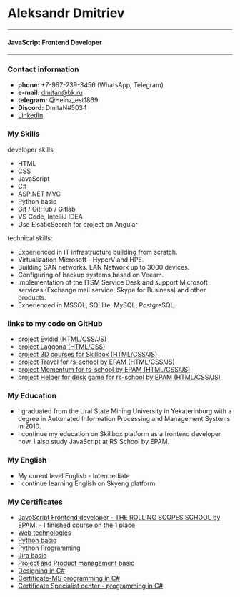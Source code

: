# Aleksandr Dmitriev
***
#### JavaScript Frontend Developer
***

### Contact information
* **phone:** +7-967-239-3456 (WhatsApp, Telegram)
* **e-mail:** dmitan@bk.ru
* **telegram:** @Heinz_est1869
* **Discord:** DmitaN#5034
* [LinkedIn](https://www.linkedin.com/in/aleksandr-dmitriev-901a161aa/ "my profile on linkedIn")

### My Skills
 developer skills:
* HTML
* CSS
* JavaScript 
* C#
* ASP.NET MVC
* Python basic
* Git / GitHub / Gitlab
* VS Code, IntelliJ IDEA
* Use ElsaticSearch for project on Angular

 technical skills:
 * Experienced in IT infrastructure building from scratch.
 * Virtualization Microsoft - HyperV and HPE.
 * Building SAN networks. LAN Network up to 3000 devices.
 * Configuring of backup systems based on Veeam.
 * Implementation of the ITSM Service Desk and support Microsoft services (Exchange mail service, Skype for Business) and other products.
 * Experienced in MSSQL, SQLlite, MySQL, PostgreSQL.

### links to my code on GitHub
* [project Evklid (HTML/CSS/JS)](https://dmitan.github.io/evklid "project Evklid (HTML/CSS/JS)")
* [project Laggona (HTML/CSS)](https://dmitan.github.io/lagoona/ "project Lagoona (HTML/CSS)")
* [project 3D courses for Skillbox (HTML/CSS/JS)](https://dmitan.github.io/course-3d/ "project 3D courses for Skillbox (HTML/CSS/JS)")
* [project Travel for rs-school by EPAM (HTML/CSS/JS)](https://dmitan.github.io/travel/ "project Travel for rs-school by EPAM (HTML/CSS/JS)")
* [project Momentum for rs-school by EPAM (HTML/CSS/JS)](https://dmitan.github.io/momentum/ "project Momentum for rs-school by EPAM (HTML/CSS/JS)")
* [project Helper for desk game for rs-school by EPAM (HTML/CSS/JS)](https://dmitan.github.io/codejam/ "project Helper for desk game for rs-school by EPAM (HTML/CSS/JS)")
### My Education
* I graduated from the Ural State Mining University in Yekaterinburg with a degree in Automated Information Processing and Management Systems in 2010.
* I continue my education on Skillbox platform as a frontend developer now. I also study JavaScript at RS School by EPAM.

### My English
 * My curent level English - Intermediate 
 * I continue learning English on Skyeng platform
 
### My Certificates
* [JavaScript Frontend developer - THE ROLLING SCOPES SCHOOL by EPAM. - I finished course on the 1 place](https://app.rs.school/certificate/3sxlhy2s "Javascript Frontend developer - THE ROLLING SCOPES SCHOOL")
* [Web technologies](https://stepik.org/certificate/7592246ebd36c03d19fc00f904a92afdc3ed3cf8.pdf "Web technologies")
* [Python basic](https://stepik.org/certificate/7aac98227e1374fe7f2cf9c1fd3e7e4b89321182.pdf "Python basic")
* [Python Programming](https://stepik.org/certificate/241a23e8374bcb41306f1f488ba7ef13675bf142.pdf "Python Programming")
* [Jira basic](https://stepik.org/certificate/4578656528dd86719fcdca372ec5d93f8c387ed0.pdf "Jira basic")
* [Project and Product management basic](https://udemy-certificate.s3.amazonaws.com/pdf/UC-75e5b549-2457-4492-a173-d1dae26c2dab.pdf "Project and Product management basic")
* [Designing in C#](https://stepik.org/certificate/08e679650b25b7a90bbf043a0a5e4eb541586e05.pdf "Designing in C#")
* [Certificate-MS programming in C#](https://postimg.cc/fk9yJ94J)
* [Certificate Specialist center - programming in C#](https://postimg.cc/3dWkYc8Q)

